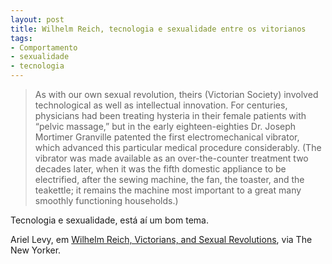 ```yaml
---
layout: post
title: Wilhelm Reich, tecnologia e sexualidade entre os vitorianos
tags:
- Comportamento
- sexualidade
- tecnologia
---
```


> As with our own sexual revolution, theirs (Victorian Society) involved technological as well as intellectual innovation. For centuries, physicians had been treating hysteria in their female patients with “pelvic massage,” but in the early eighteen-eighties Dr. Joseph Mortimer Granville patented the first electromechanical vibrator, which advanced this particular medical procedure considerably. (The vibrator was made available as an over-the-counter treatment two decades later, when it was the fifth domestic appliance to be electrified, after the sewing machine, the fan, the toaster, and the teakettle; it remains the machine most important to a great many smoothly functioning households.)

Tecnologia e sexualidade, está aí um bom tema.

Ariel Levy, em [Wilhelm Reich, Victorians, and Sexual Revolutions](http://www.newyorker.com/arts/critics/books/2011/09/19/110919crbo_books_levy), via The New Yorker.
